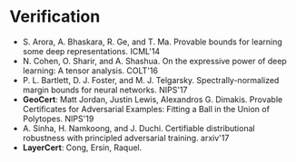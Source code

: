 # Verification

- S. Arora, A. Bhaskara, R. Ge, and T. Ma. Provable bounds for learning some deep representations. ICML'14
- N. Cohen, O. Sharir, and A. Shashua. On the expressive power of deep learning: A tensor analysis. COLT'16
- P. L. Bartlett, D. J. Foster, and M. J. Telgarsky. Spectrally-normalized margin bounds for neural networks. NIPS'17
- **GeoCert**: Matt Jordan, Justin Lewis, Alexandros G. Dimakis. Provable Certificates for Adversarial Examples: Fitting a Ball in the Union of Polytopes. NIPS'19
- A. Sinha, H. Namkoong, and J. Duchi. Certifiable distributional robustness with principled adversarial training. arxiv'17
- **LayerCert**: Cong, Ersin, Raquel.